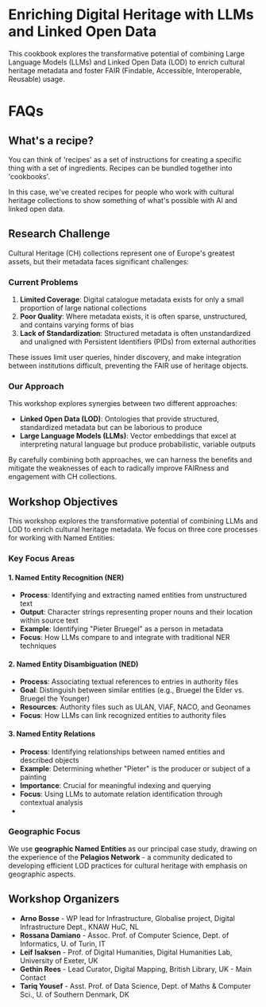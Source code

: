 # Enriching Digital Heritage with LLMs and Linked Open Data

This cookbook explores the transformative potential of combining Large Language Models (LLMs) and Linked Open Data (LOD) to enrich cultural heritage metadata and foster FAIR (Findable, Accessible, Interoperable, Reusable) usage.

# FAQs
## What's a recipe?
You can think of 'recipes' as a set of instructions for creating a specific thing with a set of ingredients. Recipes can be bundled together into 'cookbooks'.

In this case, we've created recipes for people who work with cultural heritage collections to show something of what's possible with AI and linked open data.

## Research Challenge
Cultural Heritage (CH) collections represent one of Europe's greatest assets, but their metadata faces significant challenges:

### Current Problems
1. **Limited Coverage**: Digital catalogue metadata exists for only a small proportion of large national collections
2. **Poor Quality**: Where metadata exists, it is often sparse, unstructured, and contains varying forms of bias
3. **Lack of Standardization**: Structured metadata is often unstandardized and unaligned with Persistent Identifiers (PIDs) from external authorities

These issues limit user queries, hinder discovery, and make integration between institutions difficult, preventing the FAIR use of heritage objects.

### Our Approach
This workshop explores synergies between two different approaches:
- **Linked Open Data (LOD)**: Ontologies that provide structured, standardized metadata but can be laborious to produce
- **Large Language Models (LLMs)**: Vector embeddings that excel at interpreting natural language but produce probabilistic, variable outputs

By carefully combining both approaches, we can harness the benefits and mitigate the weaknesses of each to radically improve FAIRness and engagement with CH collections.
## Workshop Objectives

This workshop explores the transformative potential of combining LLMs and LOD to enrich cultural heritage metadata. We focus on three core processes for working with Named Entities:

### Key Focus Areas

#### 1. Named Entity Recognition (NER)
- **Process**: Identifying and extracting named entities from unstructured text
- **Output**: Character strings representing proper nouns and their location within source text
- **Example**: Identifying "Pieter Bruegel" as a person in metadata
- **Focus**: How LLMs compare to and integrate with traditional NER techniques

#### 2. Named Entity Disambiguation (NED)
- **Process**: Associating textual references to entries in authority files
- **Goal**: Distinguish between similar entities (e.g., Bruegel the Elder vs. Bruegel the Younger)
- **Resources**: Authority files such as ULAN, VIAF, NACO, and Geonames
- **Focus**: How LLMs can link recognized entities to authority files

#### 3. Named Entity Relations

- **Process**: Identifying relationships between named entities and described objects
- **Example**: Determining whether "Pieter" is the producer or subject of a painting
- **Importance**: Crucial for meaningful indexing and querying
- **Focus**: Using LLMs to automate relation identification through contextual analysis
- 
### Geographic Focus

We use **geographic Named Entities** as our principal case study, drawing on the experience of the **Pelagios Network** - a community dedicated to developing efficient LOD practices for cultural heritage with emphasis on geographic aspects.



## Workshop Organizers

- **Arno Bosse** - WP lead for Infrastructure, Globalise project, Digital Infrastructure Dept., KNAW HuC, NL
- **Rossana Damiano** - Assoc. Prof. of Computer Science, Dept. of Informatics, U. of Turin, IT
- **Leif Isaksen** - Prof. of Digital Humanities, Digital Humanities Lab, University of Exeter, UK
- **Gethin Rees** - Lead Curator, Digital Mapping, British Library, UK - Main Contact
- **Tariq Yousef** - Asst. Prof. of Data Science, Dept. of Maths & Computer Sci., U. of Southern Denmark, DK
